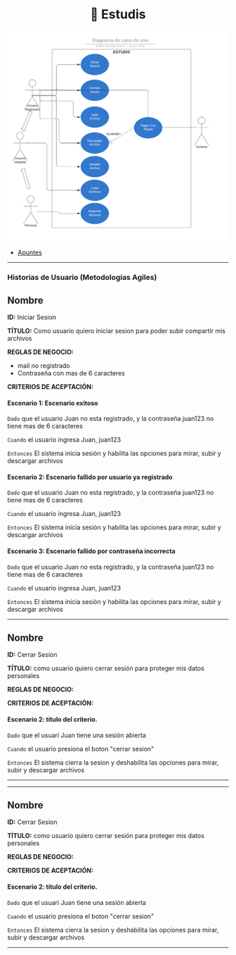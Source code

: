 <div align="center">

# 🍊 Estudis

</div>

![](/profile/Final.png)

- [Apuntes](/profile/Apuntes.md)


---

### Historias de Usuario (Metodologias Agiles)

## Nombre
**ID:** Iniciar Sesion

**TÍTULO:** Como usuario quiero iniciar sesion para poder subir compartir mis archivos

**REGLAS DE NEGOCIO:** 
- mail no registrado
- Contraseña con mas de 6 caracteres

**CRITERIOS DE ACEPTACIÓN:** 

#### **Escenario 1:** Escenario exitoso

`Dado` que el usuario Juan no esta registrado, y la contraseña juan123 no tiene mas de 6 caracteres

`Cuando` el usuario ingresa Juan, juan123

`Entonces` El sistema inicia sesión y habilita las opciones para mirar, subir y descargar archivos

#### **Escenario 2:** Escenario fallido por usuario ya registrado

`Dado` que el usuario Juan no esta registrado, y la contraseña juan123 no tiene mas de 6 caracteres

`Cuando` el usuario ingresa Juan, juan123

`Entonces` El sistema inicia sesión y habilita las opciones para mirar, subir y descargar archivos

#### **Escenario 3:** Escenario fallido por contraseña incorrecta

`Dado` que el usuario Juan no esta registrado, y la contraseña juan123 no tiene mas de 6 caracteres

`Cuando` el usuario ingresa Juan, juan123

`Entonces` El sistema inicia sesión y habilita las opciones para mirar, subir y descargar archivos



---

## Nombre
**ID:** Cerrar Sesion

**TÍTULO:** como usuario quiero cerrar sesión para proteger mis datos personales

**REGLAS DE NEGOCIO:** 

**CRITERIOS DE ACEPTACIÓN:** 

#### **Escenario 2:** título del criterio.
`Dado` que el usuari Juan tiene una sesión abierta

`Cuando` el usuario presiona el boton "cerrar sesion"

`Entonces` El sistema cierra la sesion y deshabilita las opciones para mirar, subir y descargar archivos

---

---

## Nombre
**ID:** Cerrar Sesion

**TÍTULO:** como usuario quiero cerrar sesión para proteger mis datos personales

**REGLAS DE NEGOCIO:** 

**CRITERIOS DE ACEPTACIÓN:** 

#### **Escenario 2:** título del criterio.
`Dado` que el usuari Juan tiene una sesión abierta

`Cuando` el usuario presiona el boton "cerrar sesion"

`Entonces` El sistema cierra la sesion y deshabilita las opciones para mirar, subir y descargar archivos

---